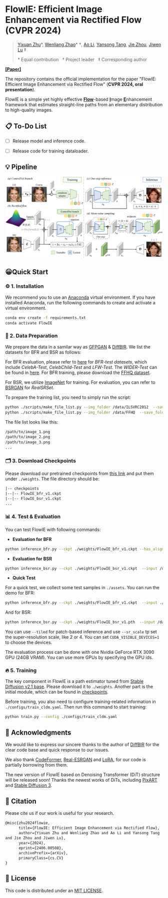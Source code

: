 # FlowIE: Efficient Image Enhancement via Rectified Flow (CVPR 2024)

> [Yixuan Zhu](https://eternalevan.github.io/)\*, [Wenliang Zhao](https://wl-zhao.github.io/)\* $\dagger$, [Ao Li](https://rammusleo.github.io/), [Yansong Tang](https://andytang15.github.io/), [Jie Zhou](https://scholar.google.com/citations?user=6a79aPwAAAAJ&hl=en&authuser=1), [Jiwen Lu](http://ivg.au.tsinghua.edu.cn/Jiwen_Lu/) $\ddagger$
> 
> \* Equal contribution &nbsp; $\dagger$ Project leader &nbsp; $\ddagger$ Corresponding author

[**[Paper]**](https://arxiv.org/abs/2406.00508)

The repository contains the official implementation for the paper "FlowIE: Efficient Image Enhancement via Rectified Flow" (**CVPR 2024, oral presentation**).

FlowIE is a simple yet highly effective <ins>**Flow**</ins>-based <ins>**I**</ins>mage <ins>**E**</ins>nhancement framework that estimates straight-line paths from an elementary distribution to high-quality images.
## 📋 To-Do List

* [ ] Release model and inference code.
* [ ] Release code for training dataloader.


## 💡 Pipeline

![](./assets/pipeline.png)

<!-- ## ⭐️ Performance
Coming soon! -->


## 😀Quick Start
### ⚙️ 1. Installation

We recommend you to use an [Anaconda](https://www.anaconda.com/) virtual environment. If you have installed Anaconda, run the following commands to create and activate a virtual environment.
``` bash
conda env create -f requirements.txt
conda activate FlowIE
```

### 💾 2. Data Preparation

We prepare the data in a samilar way as [GFPGAN](https://xinntao.github.io/projects/gfpgan) & [DiffBIR](https://github.com/XPixelGroup/DiffBIR). We list the datasets for BFR and BSR as follows:

For BFR evaluation, please refer to [here](https://xinntao.github.io/projects/gfpgan) for *BFR-test datasets*, which include *CelebA-Test*, *CelebChild-Test* and *LFW-Test*. The *WIDER-Test* can be found in [here](https://drive.google.com/file/d/1g05U86QGqnlN_v9SRRKDTU8033yvQNEa/view). For BFR training, please download the [FFHQ dataset](https://github.com/NVlabs/ffhq-dataset).

For BSR, we utilize [ImageNet](https://www.image-net.org/index.php) for training. For evaluation, you can refer to [BSRGAN](https://github.com/cszn/BSRGAN/tree/main/testsets) for *RealSRSet*. 

To prepare the training list, you need to simply run the script:
```bash
python ./scripts/make_file_list.py --img_folder /data/ILSVRC2012  --save_folder ./dataset/list/imagenet
python ./scripts/make_file_list.py --img_folder /data/FFHQ  --save_folder ./dataset/list/ffhq
``` 
The file list looks like this:
```bash
/path/to/image_1.png
/path/to/image_2.png
/path/to/image_3.png
...
``` 
### 🗂️ 3. Download Checkpoints

Please download our pretrained checkpoints from [this link](https://cloud.tsinghua.edu.cn/d/4fa2a0880a9243999561/) and put them under `./weights`. The file directory should be:

```
|-- checkpoints
|--|-- FlowIE_bfr_v1.ckpt
|--|-- FlowIE_bsr_v1.ckpt
...
```

### 📊 4. Test & Evaluation

You can test FlowIE with following commands:
- **Evaluation for BFR**
```bash
python inference_bfr.py --ckpt ./weights/FlowIE_bfr_v1.ckpt --has_aligned  --input /data/celeba_512_validation_lq/  --output ./outputs/bfr_exp --has_aligned
```
- **Evaluation for BSR**
```bash
python inference_bsr.py --ckpt ./weights/FlowIE_bsr_v1.ckpt  --input /data/testdata/  --output ./outputs/bsr_exp --sr_scale 4
```
- **Quick Test**

For a quick test, we collect some test samples in `./assets`. You can run the demo for BFR: 
```bash
python inference_bfr.py --ckpt ./weights/FlowIE_bfr_v1.ckpt  --input ./assets/faces --output ./outputs/demo
```
And for BSR:
```bash
python inference_bsr.py --ckpt ./weights/FlowIE_bsr_v1.pth  --input /data/testdata/  --output ./outputs/bsr_exp --tiled --sr_scale 4
```
You can use `--tiled` for patch-based inference and use `--sr_scale` tp set the super-resolution scale, like 2 or 4. You can set `CUDA_VISIBLE_DEVICES=1` to choose the devices.
<!--```bash
CUDA_VISIBLE_DEVICES=0 \
torchrun \
--master_port 29591 \
--nproc_per_node 1 \
eval.py \
--cfg ./configs/main_train.yml \
--exp_id="main_train" \
--distributed \
```-->

The evaluation process can be done with one Nvidia GeForce RTX 3090 GPU (24GB VRAM). You can use more GPUs by specifying the GPU ids.

### 🔥 5. Training
The key component in FlowIE is a path estimator tuned from [Stable Diffusion v2.1 base](https://huggingface.co/stabilityai/stable-diffusion-2-1-base). Please download it to `./weights`. Another part is the initial module, which can be found in [checkpoints](https://cloud.tsinghua.edu.cn/d/4fa2a0880a9243999561/).

Before training, you also need to configure training-related information in `./configs/train_cldm.yaml`. Then run this command to start training:
```bash
python train.py --config ./configs/train_cldm.yaml
```
<!--**For evaluation only, you can just prepare 3DPW dataset.**-->
<!--
![](./assets/performance.png)
![](./assets/table.png)
```
|-- common
|   |-- utils
|   |   |-- human_model_files
|   |   |-- smplpytorch
|-- data 
|   |-- J_regressor_extra.npy 
|   |-- 3DPW
|   |   |-- 3DPW_latest_test.json
|   |   |-- 3DPW_oc.json
|   |   |-- 3DPW_pc.json
|   |   |-- 3DPW_validation_crowd_hhrnet_result.json
|   |   |-- imageFiles
|   |   |-- sequenceFiles
```-->
## 🫰 Acknowledgments

We would like to express our sincere thanks to the author of [DiffBIR](https://github.com/XPixelGroup/DiffBIR) for the clear code base and quick response to our issues. 

We also thank [CodeFormer](https://github.com/sczhou/CodeFormer), [Real-ESRGAN](https://github.com/xinntao/Real-ESRGAN) and [LoRA](https://github.com/cloneofsimo/lora), for our code is partially borrowing from them.

The new version of FlowIE based on Denoising Transformer (DiT) structure will be released soon! Thanks the newest works of DiTs, including [PixART](https://github.com/PixArt-alpha/PixArt-sigma) and [Stable Diffusion 3](https://huggingface.co/stabilityai/stable-diffusion-3-medium).

## 🔖 Citation
Please cite us if our work is useful for your research.

```
@misc{zhu2024flowie,
      title={FlowIE: Efficient Image Enhancement via Rectified Flow}, 
      author={Yixuan Zhu and Wenliang Zhao and Ao Li and Yansong Tang and Jie Zhou and Jiwen Lu},
      year={2024},
      eprint={2406.00508},
      archivePrefix={arXiv},
      primaryClass={cs.CV}
}
```
## 🔑 License

This code is distributed under an [MIT LICENSE](./LICENSE).
